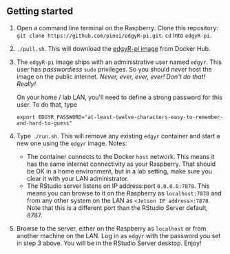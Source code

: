## Getting started

1.  Open a command line terminal on the Raspberry. Clone this repository:
    `git clone https://github.com/pinei/edgyR-pi.git`. `cd` into
    `edgyR-pi`.

2.  `./pull.sh`. This will download the [edgyR-pi
    image](https://hub.docker.com/r/pinei/edgyr-pi "edgyR-pi image on Docker Hub")
    from Docker Hub.

3.  The `edgyR-pi` image ships with an administrative user named `edgyr`.
    This user has *passwordless* `sudo` privileges. So you should
    *never* host the image on the public internet. *Never, ever, ever,
    ever! Don't do that! Really!*

    On your home / lab LAN, you'll need to define a strong password for
    this user. To do that, type

        export EDGYR_PASSWORD="at-least-twelve-characters-easy-to-remember-and-hard-to-guess"

4.  Type `./run.sh`. This will remove any existing `edgyr` container and
    start a new one using the `edgyr` image. Notes:

    -   The container connects to the Docker `host` network. This means
        it has the same internet connectivity as your Raspberry. That
        should be OK in a home environment, but in a lab setting, make
        sure you clear it with your LAN administrator.
    -   The RStudio server listens on IP address:port `0.0.0.0:7878`.
        This means you can browse to it on the Raspberry as
        `localhost:7878` and from any other system on the LAN as
        `<Jetson IP address>:7878`. Note that this is a different port
        than the RStudio Server default, 8787.

5.  Browse to the server, either on the Raspberry as `localhost` or from
    another machine on the LAN. Log in as `edgyr` with the password you
    set in step 3 above. You will be in the RStudio Server desktop.
    Enjoy!

